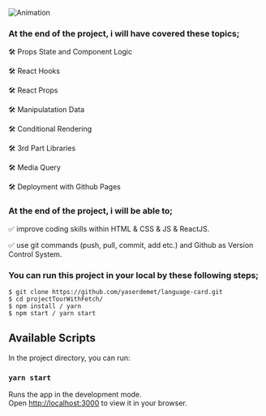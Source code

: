 ![Animation](https://user-images.githubusercontent.com/99739515/176788009-8bc4213e-598f-41fb-8272-67137a425d8f.gif)

### At the end of the project, i will have covered these topics;

🛠 Props State and Component Logic

🛠 React Hooks 
 
🛠 React Props

🛠 Manipulatation Data

🛠 Conditional Rendering

🛠 3rd Part Libraries 

🛠 Media Query 

🛠 Deployment with Github Pages


### At the end of the project, i will be able to;

✅ improve coding skills within HTML & CSS & JS & ReactJS.

✅ use git commands (push, pull, commit, add etc.) and Github as Version Control System.


### You can run this project in your local by these following steps;

```
$ git clone https://github.com/yaserdemet/language-card.git
$ cd projectTourWithFetch/
$ npm install / yarn
$ npm start / yarn start
```


## Available Scripts

In the project directory, you can run:

### `yarn start`

Runs the app in the development mode.\
Open [http://localhost:3000](http://localhost:3000) to view it in your browser.
